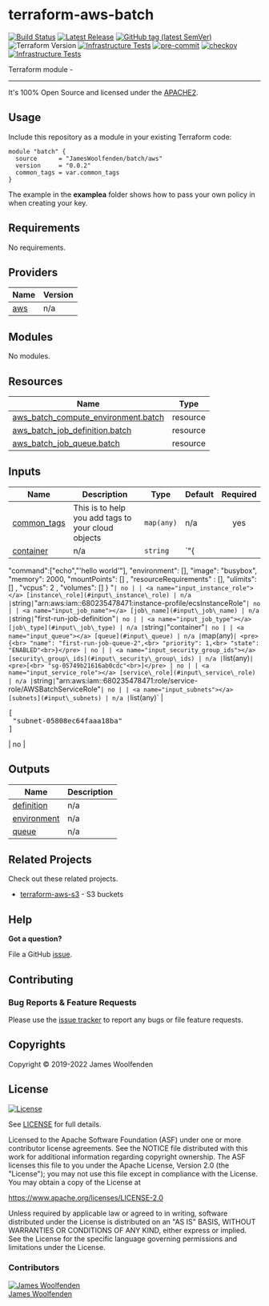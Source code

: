 # terraform-aws-batch

[![Build Status](https://github.com/JamesWoolfenden/terraform-aws-batch/workflows/Verify%20and%20Bump/badge.svg?branch=master)](https://github.com/JamesWoolfenden/terraform-aws-batch)
[![Latest Release](https://img.shields.io/github/release/JamesWoolfenden/terraform-aws-batch.svg)](https://github.com/JamesWoolfenden/terraform-aws-batch/releases/latest)
[![GitHub tag (latest SemVer)](https://img.shields.io/github/tag/JamesWoolfenden/terraform-aws-apigateway.svg?label=latest)](https://github.com/JamesWoolfenden/terraform-aws-apigateway/releases/latest)
![Terraform Version](https://img.shields.io/badge/tf-%3E%3D0.14.0-blue.svg)
[![Infrastructure Tests](https://www.bridgecrew.cloud/badges/github/JamesWoolfenden/terraform-aws-apigateway/cis_aws)](https://www.bridgecrew.cloud/link/badge?vcs=github&fullRepo=JamesWoolfenden%2Fterraform-aws-apigateway&benchmark=CIS+AWS+V1.2)
[![pre-commit](https://img.shields.io/badge/pre--commit-enabled-brightgreen?logo=pre-commit&logoColor=white)](https://github.com/pre-commit/pre-commit)
[![checkov](https://img.shields.io/badge/checkov-verified-brightgreen)](https://www.checkov.io/)
[![Infrastructure Tests](https://www.bridgecrew.cloud/badges/github/jameswoolfenden/terraform-aws-apigateway/general)](https://www.bridgecrew.cloud/link/badge?vcs=github&fullRepo=JamesWoolfenden%2Fterraform-aws-apigateway&benchmark=INFRASTRUCTURE+SECURITY)

Terraform module -

---

It's 100% Open Source and licensed under the [APACHE2](LICENSE).

## Usage

Include this repository as a module in your existing Terraform code:

```hcl
module "batch" {
  source      = "JamesWoolfenden/batch/aws"
  version     = "0.0.2"
  common_tags = var.common_tags
}
```

The example in the **examplea** folder shows how to pass your own policy in when creating your key.

<!-- BEGINNING OF PRE-COMMIT-TERRAFORM DOCS HOOK -->

## Requirements

No requirements.

## Providers

| Name                                             | Version |
| ------------------------------------------------ | ------- |
| <a name="provider_aws"></a> [aws](#provider_aws) | n/a     |

## Modules

No modules.

## Resources

| Name                                                                                                                                         | Type     |
| -------------------------------------------------------------------------------------------------------------------------------------------- | -------- |
| [aws_batch_compute_environment.batch](https://registry.terraform.io/providers/hashicorp/aws/latest/docs/resources/batch_compute_environment) | resource |
| [aws_batch_job_definition.batch](https://registry.terraform.io/providers/hashicorp/aws/latest/docs/resources/batch_job_definition)           | resource |
| [aws_batch_job_queue.batch](https://registry.terraform.io/providers/hashicorp/aws/latest/docs/resources/batch_job_queue)                     | resource |

## Inputs

| Name                                                               | Description                                        | Type       | Default | Required |
| ------------------------------------------------------------------ | -------------------------------------------------- | ---------- | ------- | :------: |
| <a name="input_common_tags"></a> [common_tags](#input_common_tags) | This is to help you add tags to your cloud objects | `map(any)` | n/a     |   yes    |
| <a name="input_container"></a> [container](#input_container)       | n/a                                                | `string`   | `"{     |

\"command\":[\"echo\",\"'hello world'\"],
\"environment\": [],
\"image\": \"busybox\",
\"memory\": 2000,
\"mountPoints\": [] ,
\"resourceRequirements\" : [],
\"ulimits\": [] ,
\"vcpus\": 2 ,
\"volumes\": []
}
"`| no | | <a name="input_instance_role"></a> [instance\_role](#input\_instance\_role) | n/a |`string`|`"arn:aws:iam::680235478471:instance-profile/ecsInstanceRole"`| no | | <a name="input_job_name"></a> [job\_name](#input\_job\_name) | n/a |`string`|`"first-run-job-definition"`| no | | <a name="input_job_type"></a> [job\_type](#input\_job\_type) | n/a |`string`|`"container"`| no | | <a name="input_queue"></a> [queue](#input\_queue) | n/a |`map(any)`| <pre>{<br> "name": "first-run-job-queue-2",<br> "priority": 1,<br> "state": "ENABLED"<br>}</pre> | no | | <a name="input_security_group_ids"></a> [security\_group\_ids](#input\_security\_group\_ids) | n/a |`list(any)`| <pre>[<br> "sg-05749b21616ab0cdc"<br>]</pre> | no | | <a name="input_service_role"></a> [service\_role](#input\_service\_role) | n/a |`string`|`"arn:aws:iam::680235478471:role/service-role/AWSBatchServiceRole"`| no | | <a name="input_subnets"></a> [subnets](#input\_subnets) | n/a |`list(any)` | <pre>[<br> "subnet-05808ec64faaa18ba"<br>]</pre> | no |

## Outputs

| Name                                                                 | Description |
| -------------------------------------------------------------------- | ----------- |
| <a name="output_definition"></a> [definition](#output_definition)    | n/a         |
| <a name="output_environment"></a> [environment](#output_environment) | n/a         |
| <a name="output_queue"></a> [queue](#output_queue)                   | n/a         |

<!-- END OF PRE-COMMIT-TERRAFORM DOCS HOOK -->

## Related Projects

Check out these related projects.

- [terraform-aws-s3](https://github.com/jameswoolfenden/terraform-aws-s3) - S3 buckets

## Help

**Got a question?**

File a GitHub [issue](https://github.com/JamesWoolfenden/terraform-aws-batch/issues).

## Contributing

### Bug Reports & Feature Requests

Please use the [issue tracker](https://github.com/JamesWoolfenden/terraform-aws-batch/issues) to report any bugs or file feature requests.

## Copyrights

Copyright © 2019-2022 James Woolfenden

## License

[![License](https://img.shields.io/badge/License-Apache%202.0-blue.svg)](https://opensource.org/licenses/Apache-2.0)

See [LICENSE](LICENSE) for full details.

Licensed to the Apache Software Foundation (ASF) under one
or more contributor license agreements. See the NOTICE file
distributed with this work for additional information
regarding copyright ownership. The ASF licenses this file
to you under the Apache License, Version 2.0 (the
"License"); you may not use this file except in compliance
with the License. You may obtain a copy of the License at

<https://www.apache.org/licenses/LICENSE-2.0>

Unless required by applicable law or agreed to in writing,
software distributed under the License is distributed on an
"AS IS" BASIS, WITHOUT WARRANTIES OR CONDITIONS OF ANY
KIND, either express or implied. See the License for the
specific language governing permissions and limitations
under the License.

### Contributors

[![James Woolfenden][jameswoolfenden_avatar]][jameswoolfenden_homepage]<br/>[James Woolfenden][jameswoolfenden_homepage]

[jameswoolfenden_homepage]: https://github.com/jameswoolfenden
[jameswoolfenden_avatar]: https://github.com/jameswoolfenden.png?size=150
[github]: https://github.com/jameswoolfenden
[linkedin]: https://www.linkedin.com/in/jameswoolfenden/
[twitter]: https://twitter.com/JimWoolfenden
[share_twitter]: https://twitter.com/intent/tweet/?text=terraform-aws-batch&url=https://github.com/JamesWoolfenden/terraform-aws-batch
[share_linkedin]: https://www.linkedin.com/shareArticle?mini=true&title=terraform-aws-batch&url=https://github.com/JamesWoolfenden/terraform-aws-batch
[share_reddit]: https://reddit.com/submit/?url=https://github.com/JamesWoolfenden/terraform-aws-batch
[share_facebook]: https://facebook.com/sharer/sharer.php?u=https://github.com/JamesWoolfenden/terraform-aws-batch
[share_email]: mailto:?subject=terraform-aws-batch&body=https://github.com/JamesWoolfenden/terraform-aws-batch

